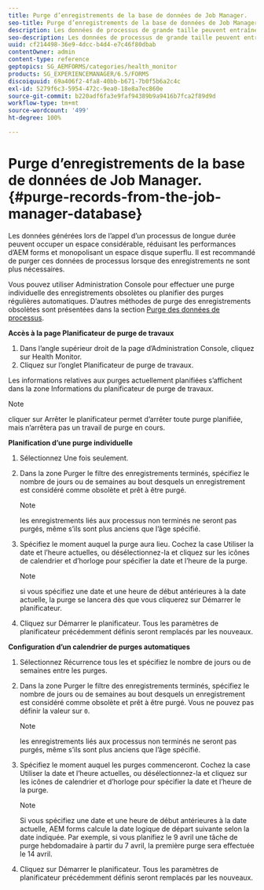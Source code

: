 ```yaml
---
title: Purge d’enregistrements de la base de données de Job Manager.
seo-title: Purge d’enregistrements de la base de données de Job Manager.
description: Les données de processus de grande taille peuvent entraîner une baisse des performances d’AEM forms. Il est recommandé de purger ces données de processus lorsque des enregistrements ne sont plus nécessaires.
seo-description: Les données de processus de grande taille peuvent entraîner une baisse des performances d’AEM forms. Il est recommandé de purger ces données de processus lorsque des enregistrements ne sont plus nécessaires.
uuid: cf214498-36e9-4dcc-b4d4-e7c46f80dbab
contentOwner: admin
content-type: reference
geptopics: SG_AEMFORMS/categories/health_monitor
products: SG_EXPERIENCEMANAGER/6.5/FORMS
discoiquuid: 69a406f2-4fa8-40bb-b671-7b0f5b6a2c4c
exl-id: 5279f6c3-5954-472c-9ea0-18e8a7ec860e
source-git-commit: b220adf6fa3e9faf94389b9a9416b7fca2f89d9d
workflow-type: tm+mt
source-wordcount: '499'
ht-degree: 100%

---
```


# Purge d’enregistrements de la base de données de Job Manager.{#purge-records-from-the-job-manager-database}

Les données générées lors de l’appel d’un processus de longue durée peuvent occuper un espace considérable, réduisant les performances d’AEM forms et monopolisant un espace disque superflu. Il est recommandé de purger ces données de processus lorsque des enregistrements ne sont plus nécessaires.

Vous pouvez utiliser Administration Console pour effectuer une purge individuelle des enregistrements obsolètes ou planifier des purges régulières automatiques. D’autres méthodes de purge des enregistrements obsolètes sont présentées dans la section [Purge des données de processus](/help/forms/using/admin-help/purging-process-data.md#purging-process-data).

**Accès à la page Planificateur de purge de travaux**

1. Dans l’angle supérieur droit de la page d’Administration Console, cliquez sur Health Monitor.
1. Cliquez sur l’onglet Planificateur de purge de travaux.

Les informations relatives aux purges actuellement planifiées s’affichent dans la zone Informations du planificateur de purge de travaux.

>[!NOTE]
>
>cliquer sur Arrêter le planificateur permet d’arrêter toute purge planifiée, mais n’arrêtera pas un travail de purge en cours.

**Planification d’une purge individuelle**

1. Sélectionnez Une fois seulement.
1. Dans la zone Purger le filtre des enregistrements terminés, spécifiez le nombre de jours ou de semaines au bout desquels un enregistrement est considéré comme obsolète et prêt à être purgé.

   >[!NOTE]
   >
   >les enregistrements liés aux processus non terminés ne seront pas purgés, même s’ils sont plus anciens que l’âge spécifié.

1. Spécifiez le moment auquel la purge aura lieu. Cochez la case Utiliser la date et l’heure actuelles, ou désélectionnez-la et cliquez sur les icônes de calendrier et d’horloge pour spécifier la date et l’heure de la purge.

   >[!NOTE]
   >
   >si vous spécifiez une date et une heure de début antérieures à la date actuelle, la purge se lancera dès que vous cliquerez sur Démarrer le planificateur.

1. Cliquez sur Démarrer le planificateur. Tous les paramètres de planificateur précédemment définis seront remplacés par les nouveaux.

**Configuration d’un calendrier de purges automatiques**

1. Sélectionnez Récurrence tous les et spécifiez le nombre de jours ou de semaines entre les purges.
1. Dans la zone Purger le filtre des enregistrements terminés, spécifiez le nombre de jours ou de semaines au bout desquels un enregistrement est considéré comme obsolète et prêt à être purgé. Vous ne pouvez pas définir la valeur sur `0`.

   >[!NOTE]
   >
   >les enregistrements liés aux processus non terminés ne seront pas purgés, même s’ils sont plus anciens que l’âge spécifié.

1. Spécifiez le moment auquel les purges commenceront. Cochez la case Utiliser la date et l’heure actuelles, ou désélectionnez-la et cliquez sur les icônes de calendrier et d’horloge pour spécifier la date et l’heure de la purge.

   >[!NOTE]
   >
   >Si vous spécifiez une date et une heure de début antérieures à la date actuelle, AEM forms calcule la date logique de départ suivante selon la date indiquée. Par exemple, si vous planifiez le 9 avril une tâche de purge hebdomadaire à partir du 7 avril, la première purge sera effectuée le 14 avril.

1. Cliquez sur Démarrer le planificateur. Tous les paramètres de planificateur précédemment définis seront remplacés par les nouveaux.
